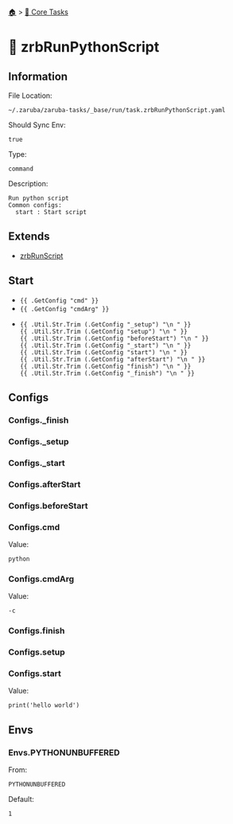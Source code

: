<!--startTocHeader-->
[🏠](../README.md) > [🥝 Core Tasks](README.md)
# 🐍 zrbRunPythonScript
<!--endTocHeader-->

## Information

File Location:

    ~/.zaruba/zaruba-tasks/_base/run/task.zrbRunPythonScript.yaml

Should Sync Env:

    true

Type:

    command

Description:

    Run python script
    Common configs:
      start : Start script



## Extends

* [zrbRunScript](zrb-run-script.md)


## Start

* `{{ .GetConfig "cmd" }}`
* `{{ .GetConfig "cmdArg" }}`
*
    ```
    {{ .Util.Str.Trim (.GetConfig "_setup") "\n " }}
    {{ .Util.Str.Trim (.GetConfig "setup") "\n " }}
    {{ .Util.Str.Trim (.GetConfig "beforeStart") "\n " }}
    {{ .Util.Str.Trim (.GetConfig "_start") "\n " }}
    {{ .Util.Str.Trim (.GetConfig "start") "\n " }}
    {{ .Util.Str.Trim (.GetConfig "afterStart") "\n " }}
    {{ .Util.Str.Trim (.GetConfig "finish") "\n " }}
    {{ .Util.Str.Trim (.GetConfig "_finish") "\n " }}

    ```


## Configs


### Configs._finish


### Configs._setup


### Configs._start


### Configs.afterStart


### Configs.beforeStart


### Configs.cmd

Value:

    python


### Configs.cmdArg

Value:

    -c


### Configs.finish


### Configs.setup


### Configs.start

Value:

    print('hello world')


## Envs


### Envs.PYTHONUNBUFFERED

From:

    PYTHONUNBUFFERED

Default:

    1